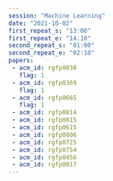 ```yaml
---
session: "Machine Learning"
date: "2021-10-02" 
first_repeat_s: "13:00" 
first_repeat_e: "14:10" 
second_repeat_s: "01:00" 
second_repeat_e: "02:10"
papers:
 - acm_id: rgfp0030
   flag: 1
 - acm_id: rgfp0369
   flag: 1
 - acm_id: rgfp0665
   flag: 1
 - acm_id: rgfp0814
 - acm_id: rgfp0815
 - acm_id: rgfp0615
 - acm_id: rgfp0806
 - acm_id: rgfp0725
 - acm_id: rgfp0754
 - acm_id: rgfp0456
 - acm_id: rgfp0017
---
```

